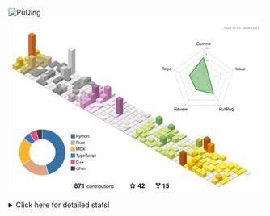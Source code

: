 ![PuQing](https://user-images.githubusercontent.com/27223114/171565019-9a56fae6-b08b-421f-99db-7e830da42371.png)

![](./profile-3d-contrib/profile-season-animate.svg)

<details>
<summary>Click here for detailed stats!</summary>

<!--START_SECTION:waka-->
![Lines of code](https://img.shields.io/badge/From%20Hello%20World%20I%27ve%20Written-1.4%20million%20lines%20of%20code-blue)

**🐱 My GitHub Data** 

> 📦 413.1 kB Used in GitHub's Storage 
 > 
> 🏆 710 Contributions in the Year 2024
 > 
> 🚫 Not Opted to Hire
 > 
> 📜 61 Public Repositories 
 > 
> 🔑 30 Private Repositories 
 > 
**I'm a Night 🦉** 

```text
🌞 Morning                508 commits         ██░░░░░░░░░░░░░░░░░░░░░░░   06.64 % 
🌆 Daytime                3297 commits        ███████████░░░░░░░░░░░░░░   43.07 % 
🌃 Evening                1704 commits        ██████░░░░░░░░░░░░░░░░░░░   22.26 % 
🌙 Night                  2146 commits        ███████░░░░░░░░░░░░░░░░░░   28.03 % 
```


📊 **This Week I Spent My Time On** 

```text
💬 Programming Languages: 
Browsing                 11 hrs 54 mins      ████████░░░░░░░░░░░░░░░░░   33.42 % 
GitHubing                6 hrs 21 mins       ████░░░░░░░░░░░░░░░░░░░░░   17.83 % 
Searching                5 hrs 19 mins       ████░░░░░░░░░░░░░░░░░░░░░   14.93 % 
Python                   4 hrs 42 mins       ███░░░░░░░░░░░░░░░░░░░░░░   13.19 % 
Fish Touching            2 hrs 15 mins       ██░░░░░░░░░░░░░░░░░░░░░░░   06.35 % 

🔥 Editors: 
Chrome                   26 hrs 25 mins      ███████████████████░░░░░░   74.09 % 
VS Code                  7 hrs 47 mins       █████░░░░░░░░░░░░░░░░░░░░   21.84 % 
fish                     1 hr 27 mins        █░░░░░░░░░░░░░░░░░░░░░░░░   04.07 % 

💻 Operating System: 
Mac                      28 hrs 1 min        ████████████████████░░░░░   78.60 % 
Linux                    5 hrs 5 mins        ████░░░░░░░░░░░░░░░░░░░░░   14.28 % 
WSL                      2 hrs 32 mins       ██░░░░░░░░░░░░░░░░░░░░░░░   07.12 % 
```


<!--END_SECTION:waka-->
</details>
